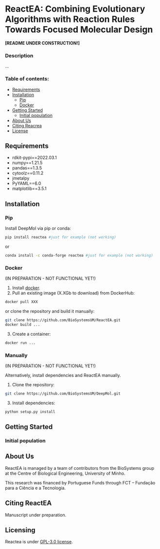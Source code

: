# ReactEA: Combining Evolutionary Algorithms with Reaction Rules Towards Focused Molecular Design

**[README UNDER CONSTRUCTION!]**

### Description

...

### Table of contents:

- [Requirements](#requirements)
- [Installation](#installation)
    - [Pip](#pip)
    - [Docker](#docker)
- [Getting Started](#getting-started)
    - [Initial population](#initial-population)
- [About Us](#about-us)
- [Citing Reacrea](#citing-reactea)
- [License](#licensing)


## Requirements

- rdkit-pypi==2022.03.1
- numpy==1.21.5
- pandas==1.3.5
- cytoolz==0.11.2
- jmetalpy
- PyYAML==6.0
- matplotlib==3.5.1
  

## Installation

### Pip

Install DeepMol via pip or conda:

```bash
pip install reactea #just for example (not working)
```

or

```bash
conda install -c conda-forge reactea #just for example (not working)
```

### Docker

(IN PREPARATION - NOT FUNCTIONAL YET!)
1. Install [docker](https://docs.docker.com/install/).
2. Pull an existing image (X.XGb to download) from DockerHub:

```bash
docker pull XXX
```

or clone the repository and build it manually:

```bash
git clone https://github.com/BioSystemsUM/ReactEA.git
docker build ...
```

3. Create a container:
```bash
docker run ...
```

### Manually

(IN PREPARATION - NOT FUNCTIONAL YET!)

Alternatively, install dependencies and ReactEA manually.

1. Clone the repository:
```bash
git clone https://github.com/BioSystemsUM/DeepMol.git
```

3. Install dependencies:
```bash
python setup.py install
```

## Getting Started

### Initial population


## About Us

ReactEA is managed by a team of contributors from the BioSystems group 
at the Centre of Biological Engineering, University of Minho.

This research was financed by Portuguese Funds through FCT – Fundação para 
a Ciência e a Tecnologia.

## Citing ReactEA

Manuscript under preparation.

## Licensing

Reactea is under [GPL-3.0 license](https://raw.githubusercontent.com/BioSystemsUM/ReactEA/main/LICENSE?token=GHSAT0AAAAAABRR6Q6KOOQLKSYY3CL2BU66YXJHEXA).